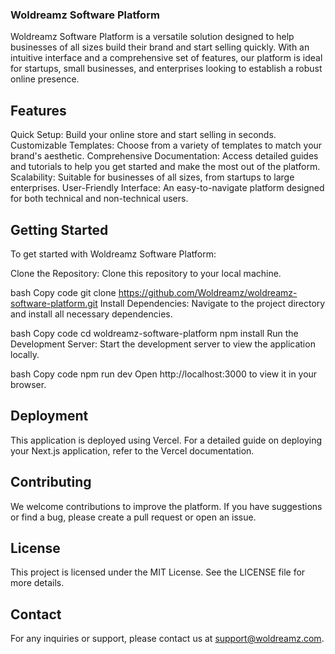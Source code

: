 ### Woldreamz Software Platform
Woldreamz Software Platform is a versatile solution designed to help businesses of all sizes build their brand and start selling quickly. With an intuitive interface and a comprehensive set of features, our platform is ideal for startups, small businesses, and enterprises looking to establish a robust online presence.

## Features
Quick Setup: Build your online store and start selling in seconds.
Customizable Templates: Choose from a variety of templates to match your brand's aesthetic.
Comprehensive Documentation: Access detailed guides and tutorials to help you get started and make the most out of the platform.
Scalability: Suitable for businesses of all sizes, from startups to large enterprises.
User-Friendly Interface: An easy-to-navigate platform designed for both technical and non-technical users.

## Getting Started
To get started with Woldreamz Software Platform:

Clone the Repository: Clone this repository to your local machine.

bash
Copy code
git clone https://github.com/Woldreamz/woldreamz-software-platform.git
Install Dependencies: Navigate to the project directory and install all necessary dependencies.

bash
Copy code
cd woldreamz-software-platform
npm install
Run the Development Server: Start the development server to view the application locally.

bash
Copy code
npm run dev
Open http://localhost:3000 to view it in your browser.

## Deployment
This application is deployed using Vercel. For a detailed guide on deploying your Next.js application, refer to the Vercel documentation.

## Contributing
We welcome contributions to improve the platform. If you have suggestions or find a bug, please create a pull request or open an issue.

## License
This project is licensed under the MIT License. See the LICENSE file for more details.

## Contact
For any inquiries or support, please contact us at support@woldreamz.com.

